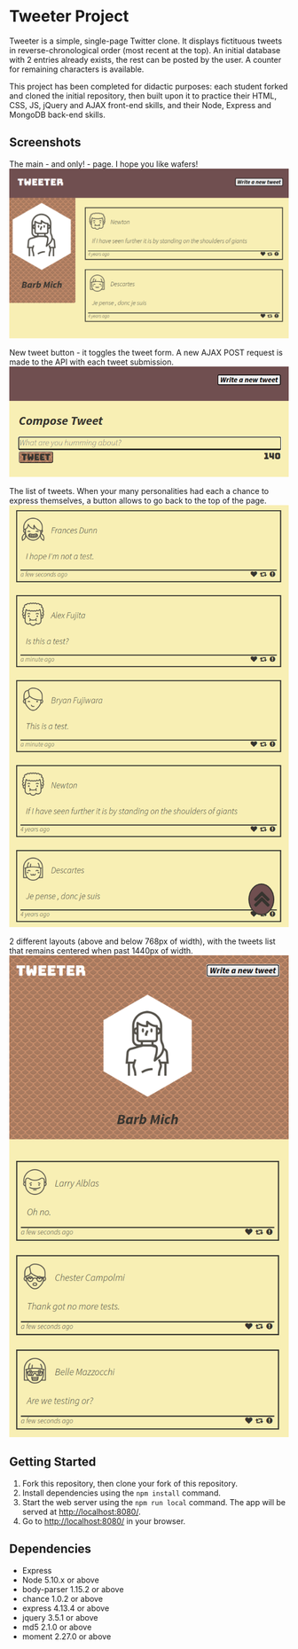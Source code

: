 # Tweeter Project

Tweeter is a simple, single-page Twitter clone. It displays fictituous tweets in reverse-chronological order (most recent at the top).
An initial database with 2 entries already exists, the rest can be posted by the user.
A counter for remaining characters is available.

This project has been completed for didactic purposes: each student forked and cloned the initial repository, then built upon it to practice their HTML, CSS, JS, jQuery and AJAX front-end skills, and their Node, Express and MongoDB back-end skills.

## Screenshots

The main - and only! - page. I hope you like wafers!
![Main-menu](https://github.com/barbmich/tweeter/blob/master/docs/main-menu.png)

New tweet button - it toggles the tweet form. A new AJAX POST request is made to the API with each tweet submission.
![new-tweet-button](https://github.com/barbmich/tweeter/blob/master/docs/new-tweet-button.png)

The list of tweets. When your many personalities had each a chance to express themselves, a button allows to go back to the top of the page.
![tweets-list](https://github.com/barbmich/tweeter/blob/master/docs/tweets-list.png)

2 different layouts (above and below 768px of width), with the tweets list that remains centered when past 1440px of width.
![responsive-design](https://github.com/barbmich/tweeter/blob/master/docs/responsive-design.png)

## Getting Started

1. Fork this repository, then clone your fork of this repository.
2. Install dependencies using the `npm install` command.
3. Start the web server using the `npm run local` command. The app will be served at <http://localhost:8080/>.
4. Go to <http://localhost:8080/> in your browser.

## Dependencies

- Express
- Node 5.10.x or above
- body-parser 1.15.2 or above
- chance 1.0.2 or above
- express 4.13.4 or above
- jquery 3.5.1 or above
- md5 2.1.0 or above
- moment 2.27.0 or above

